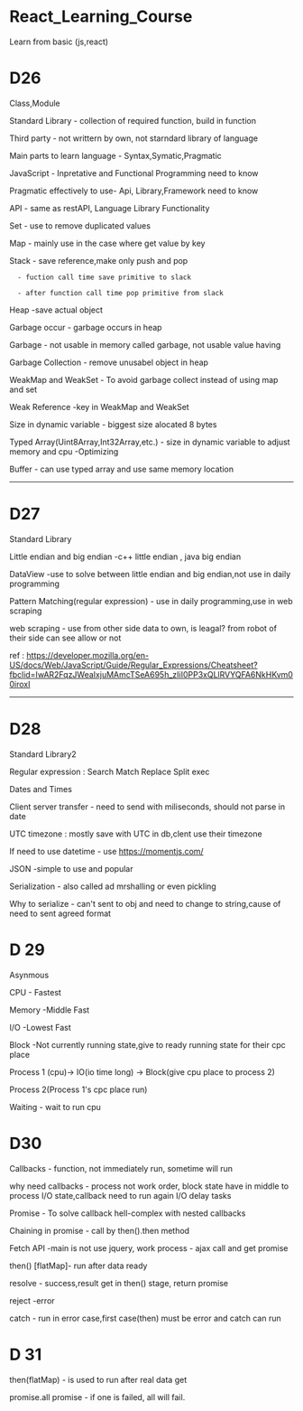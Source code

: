# React_Learning_Course
Learn from basic (js,react)

# D26
Class,Module

Standard Library - collection of required function, build in function

Third party - not writtern by own, not starndard library of language

Main parts to learn language - Syntax,Symatic,Pragmatic

JavaScript - Inpretative and Functional Programming need to know

Pragmatic effectively to use- Api, Library,Framework need to know

API - same as restAPI, Language Library Functionality

Set - use to remove duplicated values

Map - mainly use in the case where get value by key

Stack 
      - save reference,make only push and pop 

      - fuction call time save primitive to slack

      - after function call time pop primitive from slack

Heap -save actual object

Garbage occur - garbage occurs in heap

Garbage - not usable in memory called garbage, not usable value having

Garbage Collection - remove unusabel object in heap

WeakMap and WeakSet - To avoid garbage collect instead of using map and set

Weak Reference -key in WeakMap and WeakSet

Size in dynamic variable - biggest size alocated 8 bytes

Typed Array(Uint8Array,Int32Array,etc.) - size in dynamic variable to adjust memory and cpu -Optimizing

Buffer - can use typed array and use same memory location


--------------------------------------------------------------------------------------


# D27

Standard Library

Little endian and big endian -c++ little endian , java big endian

DataView -use to solve between little endian and big endian,not use in daily programming

Pattern Matching(regular expression) - use in daily programming,use in web scraping

web scraping - use from other side data to own, is leagal? from robot of their side can see allow or not

ref : https://developer.mozilla.org/en-US/docs/Web/JavaScript/Guide/Regular_Expressions/Cheatsheet?fbclid=IwAR2FqzJWeaIxjuMAmcTSeA695h_zIiI0PP3xQLlRVYQFA6NkHKvm00iroxI


--------------------------------------------------------------------------------------

# D28
Standard Library2

Regular expression :
Search 
Match
Replace
Split
exec

Dates and Times

Client server transfer - need to send with miliseconds, should not parse in date

UTC timezone : mostly save with UTC in db,clent use their timezone

If need to use datetime - use https://momentjs.com/

JSON -simple to use and popular

Serialization - also called ad mrshalling or even pickling

Why to serialize - can't sent to obj and need to change to string,cause of need to sent agreed format



# D 29
Asynmous

CPU - Fastest

Memory -Middle Fast

I/O -Lowest Fast

Block -Not currently running state,give to ready running state for their cpc place 

Process 1 (cpu)-> IO(io time long) -> Block(give cpu place to process 2)

Process 2(Process 1's cpc place run)


Waiting - wait to run cpu


# D30

Callbacks - function, not immediately run, sometime will run

why need callbacks - process not work order, block state have in middle to process I/O state,callback need to run again I/O delay tasks 

Promise - To solve callback hell-complex with nested callbacks

Chaining in promise - call by then().then method

Fetch API -main is not use jquery, work process - ajax call and get  promise

then() [flatMap]- run after data ready

resolve - success,result get in then() stage, return promise 

reject -error

catch - run in error case,first case(then) must be error and catch can run

# D 31
then(flatMap) - is used to run after real data get

promise.all promise - if one is failed, all will fail.






